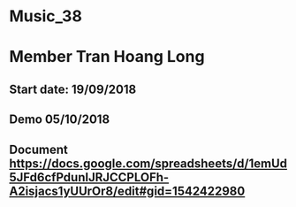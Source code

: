 # Music_38
# Member Tran Hoang Long
## Start date: 19/09/2018
## Demo 05/10/2018
## Document https://docs.google.com/spreadsheets/d/1emUd5JFd6cfPdunlJRJCCPLOFh-A2isjacs1yUUrOr8/edit#gid=1542422980
